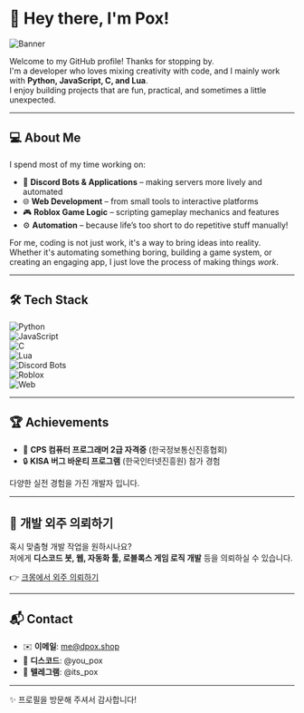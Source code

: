 # 👋 Hey there, I'm Pox!


![Banner](https://capsule-render.vercel.app/api?type=waving&color=gradient&height=200&section=header&text=POX%20GitHub&fontSize=50&animation=fadeIn&fontAlignY=35) 

Welcome to my GitHub profile! Thanks for stopping by.  
I'm a developer who loves mixing creativity with code, and I mainly work with **Python, JavaScript, C, and Lua**.  
I enjoy building projects that are fun, practical, and sometimes a little unexpected.

---

## 💻 About Me
I spend most of my time working on:
- 🤖 **Discord Bots & Applications** – making servers more lively and automated
- 🌐 **Web Development** – from small tools to interactive platforms
- 🎮 **Roblox Game Logic** – scripting gameplay mechanics and features
- ⚙️ **Automation** – because life’s too short to do repetitive stuff manually!

For me, coding is not just work, it's a way to bring ideas into reality. Whether it's automating something boring, building a game system, or creating an engaging app, I just love the process of making things *work*.

---

## 🛠️ Tech Stack  

![Python](https://img.shields.io/badge/Python-3776AB?style=for-the-badge&logo=python&logoColor=white)  
![JavaScript](https://img.shields.io/badge/JavaScript-F7DF1E?style=for-the-badge&logo=javascript&logoColor=black)  
![C](https://img.shields.io/badge/C-00599C?style=for-the-badge&logo=c&logoColor=white)  
![Lua](https://img.shields.io/badge/Lua-2C2D72?style=for-the-badge&logo=lua&logoColor=white)  
![Discord Bots](https://img.shields.io/badge/Discord%20Bots-5865F2?style=for-the-badge&logo=discord&logoColor=white)  
![Roblox](https://img.shields.io/badge/Roblox-000000?style=for-the-badge&logo=roblox&logoColor=white)  
![Web](https://img.shields.io/badge/Web%20Dev-4285F4?style=for-the-badge&logo=google-chrome&logoColor=white)  

---

## 🏆 Achievements  
- 📜 **CPS 컴퓨터 프로그래머 2급 자격증** (한국정보통신진흥협회)  
- 🔒 **KISA 버그 바운티 프로그램** (한국인터넷진흥원) 참가 경험  

다양한 실전 경험을 가진 개발자 입니다.


---

## 💼 개발 외주 의뢰하기  
혹시 맞춤형 개발 작업을 원하시나요?  
저에게 **디스코드 봇, 웹, 자동화 툴, 로블록스 게임 로직 개발** 등을 의뢰하실 수 있습니다.  

👉 [크몽에서 외주 의뢰하기](https://kmong.com/@%EB%B8%94%EB%9F%AC%EC%8A%A4)  

---

## 📬 Contact  
- ✉️ **이메일**: me@dpox.shop  
- 💬 **디스코드**: @you_pox  
- 📡 **텔레그램**: @its_pox  


---

✨ 프로필을 방문해 주셔서 감사합니다!  
